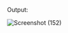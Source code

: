 Output: 

![Screenshot (152)](https://github.com/user-attachments/assets/407d7f09-3790-43af-8e43-ee87be6cc365)

